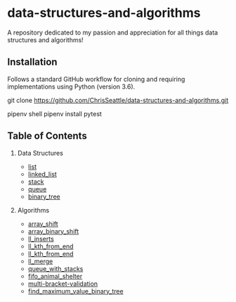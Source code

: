 # data-structures-and-algorithms

A repository dedicated to my passion and appreciation for all things data structures and algorithms!

## Installation

Follows a standard GitHub workflow for cloning and requiring implementations using Python (version 3.6).

git clone https://github.com/ChrisSeattle/data-structures-and-algorithms.git

pipenv shell
pipenv install pytest

## Table of Contents

1. Data Structures
    - [list](./data_structures/list)
    - [linked_list](.data_structures/linked_list)
    - [stack](.data_structures/stack)
    - [queue](.data_structures/queue)
    - [binary_tree](.data_structures/binary_tree)
    <!-- - [branch_name](.data_structures/branch_name) -->

2. Algorithms
    - [array_shift](./challenges/array_shift)
    - [array_binary_shift](./challenges/array_binary_search)
    - [ll_inserts](./challenges/linked_lists)
    - [ll_kth_from_end](./challenges/ll_kth_from_end)
    - [ll_kth_from_end](./challenges/ll_kth_from_end)
    - [ll_merge](./challenges/ll_merge)
    - [queue_with_stacks](./challenges/queue_with_stacks)
    - [fifo_animal_shelter](./challenges/fifo_animal_shelter)
    - [multi-bracket-validation](./challenges/multi-bracket-validation)
    - [find_maximum_value_binary_tree](./challenges/find_maximum_value_binary_tree)
    <!-- - [branch_name](./challenges/branch_name) -->
